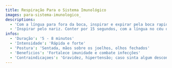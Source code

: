 ```yaml
---
title: Respiração Para o Sistema Imunológico
images: para-sistema-imunologico_
descriptions:
  - 'Com a língua para fora da boca, inspirar e expirar pela boca rapidamente, ofegando.'
  - 'Inspirar pelo nariz. Conter por 15 segundos, com a língua no céu da boca. Expirar pelo nariz. Repetir mais 2 vezes. É normal sentir formigamento nos dedos dos pés, coxas ou lombar.'
infos:
  - 'Duração': '5 - 8 minutos'
  - 'Intensidade': 'Rápida e forte'
  - 'Postura': 'Sentada, mãos sobre os joelhos, olhos fechados'
  - 'Beneficios': 'Fortalece imunidade e combate infecções'
  - 'Contraindicaçoes': 'Gravidez, hipertensão; caso sinta algum desconforto físico ou emocional'
---
```

